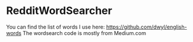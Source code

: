 # RedditWordSearcher
You can find the list of words I use here: https://github.com/dwyl/english-words
The wordsearch code is mostly from Medium.com
